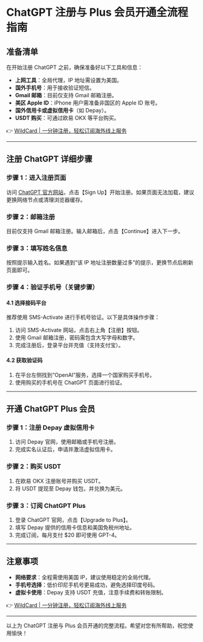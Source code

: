 # ChatGPT 注册与 Plus 会员开通全流程指南

## 准备清单
在开始注册 ChatGPT 之前，确保准备好以下工具和信息：

- **上网工具**：全局代理，IP 地址需设置为美国。
- **国外手机号**：用于接收验证短信。
- **Gmail 邮箱**：目前仅支持 Gmail 邮箱注册。
- **美区 Apple ID**：iPhone 用户需准备非国区的 Apple ID 账号。
- **国外信用卡或虚拟信用卡**（如 Depay）。
- **USDT 购买**：可通过欧易 OKX 等平台购买。

👉 [WildCard | 一分钟注册，轻松订阅海外线上服务](https://bbtdd.com/WildCard)

---

## 注册 ChatGPT 详细步骤

### 步骤 1：进入注册页面
访问 [ChatGPT 官方网站](https://chat.openai.com)，点击【Sign Up】开始注册。如果页面无法加载，建议更换网络节点或清理浏览器缓存。



### 步骤 2：邮箱注册
目前仅支持 Gmail 邮箱注册。输入邮箱后，点击【Continue】进入下一步。



### 步骤 3：填写姓名信息
按照提示输入姓名。如果遇到“该 IP 地址注册数量过多”的提示，更换节点后刷新页面即可。



### 步骤 4：验证手机号（关键步骤）

#### 4.1 选择接码平台
推荐使用 SMS-Activate 进行手机号验证。以下是具体操作步骤：

1. 访问 SMS-Activate 网站，点击右上角【注册】按钮。
2. 使用 Gmail 邮箱注册，密码需包含大写字母和数字。
3. 完成注册后，登录平台并充值（支持支付宝）。




#### 4.2 获取验证码
1. 在平台左侧找到“OpenAI”服务，选择一个国家购买手机号。
2. 使用购买的手机号在 ChatGPT 页面进行验证。



---

## 开通 ChatGPT Plus 会员

### 步骤 1：注册 Depay 虚拟信用卡
1. 访问 Depay 官网，使用邮箱或手机号注册。
2. 完成实名认证后，申请并激活虚拟信用卡。

### 步骤 2：购买 USDT
1. 在欧易 OKX 注册账号并购买 USDT。
2. 将 USDT 提现至 Depay 钱包，并兑换为美元。

### 步骤 3：订阅 ChatGPT Plus
1. 登录 ChatGPT 官网，点击【Upgrade to Plus】。
2. 填写 Depay 提供的信用卡信息和美国免税州地址。
3. 完成订阅，每月支付 $20 即可使用 GPT-4。



---

## 注意事项
- **网络要求**：全程需使用美国 IP，建议使用稳定的全局代理。
- **手机号选择**：低价印尼手机号更易成功，避免选择印度号码。
- **虚拟卡使用**：Depay 支持 USDT 充值，注意手续费和转账限制。

👉 [WildCard | 一分钟注册，轻松订阅海外线上服务](https://bbtdd.com/WildCard)

---

以上为 ChatGPT 注册与 Plus 会员开通的完整流程。希望对您有所帮助，祝您使用愉快！